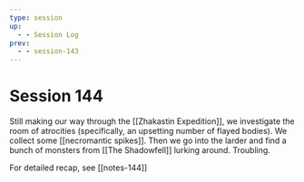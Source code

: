 ```yaml
---
type: session
up:
  - - Session Log
prev:
  - - session-143
---
```


# Session 144

Still making our way through the [[Zhakastin Expedition]], we investigate the room of atrocities (specifically, an upsetting number of flayed bodies). We collect some [[necromantic spikes]]. Then we go into the larder and find a bunch of monsters from [[The Shadowfell]] lurking around. Troubling.

For detailed recap, see [[notes-144]]